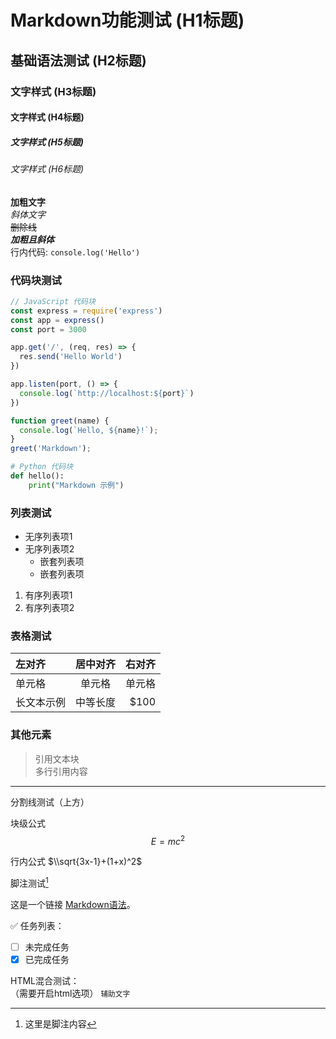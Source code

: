 # Markdown功能测试 (H1标题)

## 基础语法测试 (H2标题)

### 文字样式 (H3标题)

#### 文字样式 (H4标题)

##### 文字样式 (H5标题)

###### 文字样式 (H6标题)

**加粗文字**  
_斜体文字_  
~~删除线~~  
**_加粗且斜体_**  
行内代码: `console.log('Hello')`

### 代码块测试

```javascript
// JavaScript 代码块
const express = require('express')
const app = express()
const port = 3000

app.get('/', (req, res) => {
  res.send('Hello World')
})

app.listen(port, () => {
  console.log(`http://localhost:${port}`)
})

function greet(name) {
  console.log(`Hello, ${name}!`);
}
greet('Markdown');
```

```python
# Python 代码块
def hello():
    print("Markdown 示例")
```

### 列表测试

- 无序列表项1
- 无序列表项2
  - 嵌套列表项
  - 嵌套列表项

1. 有序列表项1
2. 有序列表项2

### 表格测试

| 左对齐     | 居中对齐 | 右对齐 |
| :--------- | :------: | -----: |
| 单元格     |  单元格  | 单元格 |
| 长文本示例 | 中等长度 |   $100 |

### 其他元素

> 引用文本块  
> 多行引用内容

---

分割线测试（上方）

块级公式
$$
E=mc^2
$$

行内公式 $\\sqrt{3x-1}+(1+x)^2$

脚注测试[^1]

[^1]: 这里是脚注内容

这是一个链接 [Markdown语法](https://markdown.com.cn)。

✅ 任务列表：

- [ ] 未完成任务
- [x] 已完成任务

HTML混合测试：
<br>（需要开启html选项）
<small>辅助文字</small>
